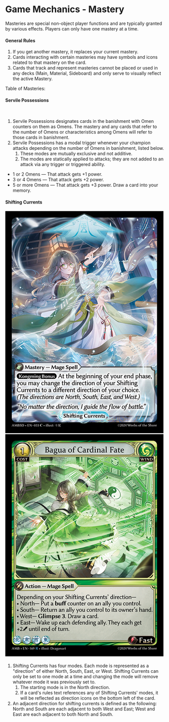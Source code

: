 # Game Mechanics - Mastery

Masteries are special non-object player functions and are typically granted by various effects. Players can only have one mastery at a time.



#### General Rules

1. If you get another mastery, it replaces your current mastery.
2. Cards interacting with certain masteries may have symbols and icons related to that mastery on the card.
3. Cards that track and represent masteries cannot be placed or used in any decks (Main, Material, Sideboard) and only serve to visually reflect the active Mastery.





Table of Masteries:

#### Servile Possessions

<figure><img src="https://api.gatcg.com/cards/images/servile-possessions-dtrsd.jpg" alt=""><figcaption></figcaption></figure>

1. Servile Possessions designates cards in the banishment with Omen counters on them as Omens. The mastery and any cards that refer to the number of Omens or characteristics among Omens will refer to those cards in banishment.
2. Servile Possessions has a modal trigger whenever your champion attacks depending on the number of Omens in banishment, listed below.
   1. These modes are mutually exclusive and not additive.
   2. The modes are statically applied to attacks; they are not added to an attack via any trigger or triggered ability.

* 1 or 2 Omens — That attack gets +1 power.
* 3 or 4 Omens — That attack gets +2 power.
* 5 or more Omens — That attack gets +3 power. Draw a card into your memory.





#### Shifting Currents

#### ![](../.gitbook/assets/shifting-currents-ambsd.png)![](../.gitbook/assets/bagua-of-cardinal-fate-amb.jpg)

1. Shifting Currents has four modes. Each mode is represented as a "direction" of either North, South, East, or West. Shifting Currents can only be set to one mode at a time and changing the mode will remove whatever mode it was previously set to.
   1. The starting mode is in the North direction.
   2. If a card's rules text references any of Shifting Currents' modes, it will be reflected as direction icons on the bottom left of the card.
2. An adjacent direction for shifting currents is defined as the following: North and South are each adjacent to both West and East; West and East are each adjacent to both North and South.

